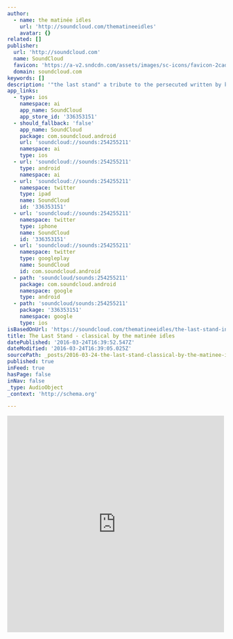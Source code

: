 ```yaml
---
author:
  - name: the matinée idles
    url: 'http://soundcloud.com/thematineeidles'
    avatar: {}
related: []
publisher:
  url: 'http://soundcloud.com'
  name: SoundCloud
  favicon: 'https://a-v2.sndcdn.com/assets/images/sc-icons/favicon-2cadd14b.ico'
  domain: soundcloud.com
keywords: []
description: '"the last stand" a tribute to the persecuted written by kevin barry (the matinée idles) & kevin murphy (seti the first) from up coming album by kevin barry - the matinée idles - "borderline vintage" ® kevin barry (the matinée idles) © kevin barry (the matinée idles)'
app_links:
  - type: ios
    namespace: ai
    app_name: SoundCloud
    app_store_id: '336353151'
  - should_fallback: 'false'
    app_name: SoundCloud
    package: com.soundcloud.android
    url: 'soundcloud://sounds:254255211'
    namespace: ai
    type: ios
  - url: 'soundcloud://sounds:254255211'
    type: android
    namespace: ai
  - url: 'soundcloud://sounds:254255211'
    namespace: twitter
    type: ipad
    name: SoundCloud
    id: '336353151'
  - url: 'soundcloud://sounds:254255211'
    namespace: twitter
    type: iphone
    name: SoundCloud
    id: '336353151'
  - url: 'soundcloud://sounds:254255211'
    namespace: twitter
    type: googleplay
    name: SoundCloud
    id: com.soundcloud.android
  - path: 'soundcloud/sounds:254255211'
    package: com.soundcloud.android
    namespace: google
    type: android
  - path: 'soundcloud/sounds:254255211'
    package: '336353151'
    namespace: google
    type: ios
isBasedOnUrl: 'https://soundcloud.com/thematineeidles/the-last-stand-instrumental'
title: The Last Stand - classical by the matinée idles
datePublished: '2016-03-24T16:39:52.547Z'
dateModified: '2016-03-24T16:39:05.025Z'
sourcePath: _posts/2016-03-24-the-last-stand-classical-by-the-matinee-idles.md
published: true
inFeed: true
hasPage: false
inNav: false
_type: AudioObject
_context: 'http://schema.org'

---
```

<iframe src="https://cdn.embedly.com/widgets/media.html?src=https%3A%2F%2Fw.soundcloud.com%2Fplayer%2F%3Fvisual%3Dtrue%26url%3Dhttp%253A%252F%252Fapi.soundcloud.com%252Ftracks%252F254255211%26show_artwork%3Dtrue&amp;url=https%3A%2F%2Fsoundcloud.com%2Fthematineeidles%2Fthe-last-stand-instrumental&amp;image=http%3A%2F%2Fi1.sndcdn.com%2Fartworks-000153255701-u17bv3-t500x500.jpg&amp;key=b7d04c9b404c499eba89ee7072e1c4f7&amp;type=text%2Fhtml&amp;schema=soundcloud" width="500" height="500" scrolling="no" frameborder="0" allowfullscreen="allowfullscreen" style=""></iframe>